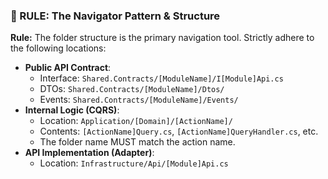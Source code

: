 ### 🎯 RULE: The Navigator Pattern & Structure

**Rule:** The folder structure is the primary navigation tool. Strictly adhere to the following locations:
*   **Public API Contract**:
    *   Interface: `Shared.Contracts/[ModuleName]/I[Module]Api.cs`
    *   DTOs: `Shared.Contracts/[ModuleName]/Dtos/`
    *   Events: `Shared.Contracts/[ModuleName]/Events/`
*   **Internal Logic (CQRS)**:
    *   Location: `Application/[Domain]/[ActionName]/`
    *   Contents: `[ActionName]Query.cs`, `[ActionName]QueryHandler.cs`, etc.
    *   The folder name MUST match the action name.
*   **API Implementation (Adapter)**:
    *   Location: `Infrastructure/Api/[Module]Api.cs`